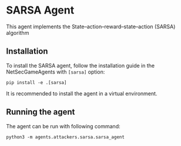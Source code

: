 # SARSA Agent
This agent implements the State–action–reward–state–action (SARSA) algorithm

## Installation
To install the SARSA agent, follow the installation guide in the NetSecGameAgents with `[sarsa]` option:

```
pip install -e .[sarsa]
```
It is recommended to install the agent in a virtual environment.

## Running the agent
The agent can be run with following command:
```
python3 -m agents.attackers.sarsa.sarsa_agent 
```
